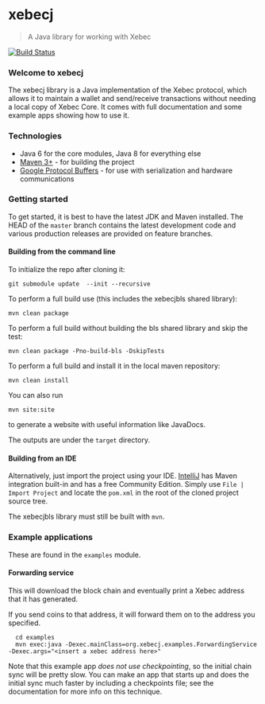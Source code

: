 # xebecj

> A Java library for working with Xebec

[![Build Status](https://travis-ci.com/xebecproject/xebecj.svg?token=Pzix7aqnMuGS9c6BmBz2&branch=master)](https://travis-ci.com/xebecproject/xebecj)

### Welcome to xebecj

The xebecj library is a Java implementation of the Xebec protocol, which allows it to maintain a wallet and send/receive transactions without needing a local copy of Xebec Core. It comes with full documentation and some example apps showing how to use it.

### Technologies

* Java 6 for the core modules, Java 8 for everything else
* [Maven 3+](http://maven.apache.org) - for building the project
* [Google Protocol Buffers](https://github.com/google/protobuf) - for use with serialization and hardware communications

### Getting started

To get started, it is best to have the latest JDK and Maven installed. The HEAD of the `master` branch contains the latest development code and various production releases are provided on feature branches.

#### Building from the command line
To initialize the repo after cloning it: 
```
git submodule update  --init --recursive
```
To perform a full build use (this includes the xebecjbls shared library):
```
mvn clean package
```
To perform a full build without building the bls shared library and skip the test:
```
mvn clean package -Pno-build-bls -DskipTests
```
To perform a full build and install it in the local maven repository:
```
mvn clean install
```
You can also run
```
mvn site:site
```
to generate a website with useful information like JavaDocs.

The outputs are under the `target` directory.

#### Building from an IDE

Alternatively, just import the project using your IDE. [IntelliJ](http://www.jetbrains.com/idea/download/) has Maven integration built-in and has a free Community Edition. Simply use `File | Import Project` and locate the `pom.xml` in the root of the cloned project source tree.

The xebecjbls library must still be built with `mvn`.

### Example applications

These are found in the `examples` module.

#### Forwarding service

This will download the block chain and eventually print a Xebec address that it has generated.

If you send coins to that address, it will forward them on to the address you specified.

```
  cd examples
  mvn exec:java -Dexec.mainClass=org.xebecj.examples.ForwardingService -Dexec.args="<insert a xebec address here>"
```

Note that this example app *does not use checkpointing*, so the initial chain sync will be pretty slow. You can make an app that starts up and does the initial sync much faster by including a checkpoints file; see the documentation for
more info on this technique.
